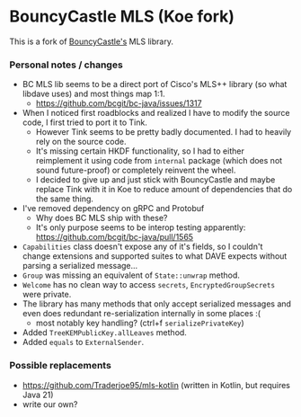 # BouncyCastle MLS (Koe fork)

This is a fork of [BouncyCastle's](https://www.bouncycastle.org/) MLS library.

### Personal notes / changes

- BC MLS lib seems to be a direct port of Cisco's MLS++ library (so what libdave uses) and most things map 1:1.
    - https://github.com/bcgit/bc-java/issues/1317
- When I noticed first roadblocks and realized I have to modify the source code, I first tried to port it to Tink.
    - However Tink seems to be pretty badly documented. I had to heavily rely on the source code.
    - It's missing certain HKDF functionality, so I had to either reimplement it using code from `internal` package
      (which does not sound future-proof) or completely reinvent the wheel.
    - I decided to give up and just stick with BouncyCastle and maybe replace Tink with it in Koe to reduce amount of
      dependencies that do the same thing.
- I've removed dependency on gRPC and Protobuf
    - Why does BC MLS ship with these?
    - It's only purpose seems to be interop testing apparently: https://github.com/bcgit/bc-java/pull/1565
- `Capabilities` class doesn't expose any of it's fields, so I couldn't change extensions and supported suites to what
  DAVE expects without parsing a serialized message...
- `Group` was missing an equivalent of `State::unwrap` method.
- `Welcome` has no clean way to access `secrets`, `EncryptedGroupSecrets` were private.
- The library has many methods that only accept serialized messages and even does redundant re-serialization internally
  in some places :(
    - most notably key handling? (ctrl+f `serializePrivateKey`)
- Added `TreeKEMPublicKey.allLeaves` method.
- Added `equals` to `ExternalSender`.

### Possible replacements

- https://github.com/Traderjoe95/mls-kotlin (written in Kotlin, but requires Java 21)
- write our own?
